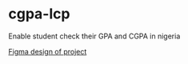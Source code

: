 # cgpa-lcp

Enable student check their GPA and CGPA in nigeria

[Figma design of project](https://www.figma.com/file/oi3Ys2yTzOCmtYwOo6WKHd/GPA-%2B?type=design&node-id=0%3A1&mode=design&t=jLCIZbhPRLQSc5Tc-1 "Open design file")